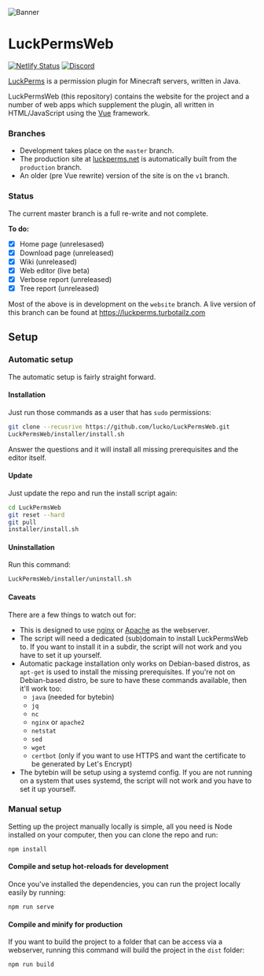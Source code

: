 ![](https://i.imgur.com/ToguFkQ.png "Banner")
# LuckPermsWeb
[![Netlify Status](https://api.netlify.com/api/v1/badges/1858b23b-5dcb-49e3-ad54-45ca005de4e0/deploy-status)](https://app.netlify.com/sites/luckpermseditor/deploys)
[![Discord](https://img.shields.io/discord/241667244927483904.svg?logo=discord&label=)](https://discord.gg/luckperms)

[LuckPerms](https://github.com/lucko/LuckPerms) is a permission plugin for Minecraft servers, written in Java.

LuckPermsWeb (this repository) contains the website for the project and a number of web apps which supplement the plugin, all written in HTML/JavaScript using the [Vue](https://vuejs.org/) framework.

### Branches

* Development takes place on the `master` branch.
* The production site at [luckperms.net](https://luckperms.net/) is automatically built from the `production` branch.
* An older (pre Vue rewrite) version of the site is on the `v1` branch.

### Status

The current master branch is a full re-write and not complete.

**To do:**
- [x] Home page (unrelesased)
- [x] Download page (unreleased)
- [x] Wiki (unreleased)
- [x] Web editor (live beta)
- [x] Verbose report (unreleased)
- [x] Tree report (unreleased)

Most of the above is in development on the `website` branch. A live version of this branch can be found at https://luckperms.turbotailz.com

## Setup

### Automatic setup
The automatic setup is fairly straight forward.

#### Installation
Just run those commands as a user that has `sudo` permissions:

```sh
git clone --recusrive https://github.com/lucko/LuckPermsWeb.git
LuckPermsWeb/installer/install.sh
```

Answer the questions and it will install all missing prerequisites and the editor itself.

#### Update
Just update the repo and run the install script again:

```sh
cd LuckPermsWeb
git reset --hard
git pull
installer/install.sh
```

#### Uninstallation
Run this command:

```sh
LuckPermsWeb/installer/uninstall.sh
```

#### Caveats
There are a few things to watch out for:

- This is designed to use [nginx](https://www.nginx.com/) or [Apache](https://www.apache.org/) as the webserver.
- The script will need a dedicated (sub)domain to install LuckPermsWeb to. If you want to install it in a subdir, the script will not work and you have to set
  it up yourself.
- Automatic package installation only works on Debian-based distros, as `apt-get` is used to install the missing prerequisites. If you're not on Debian-based
  distro, be sure to have these commands available, then it'll work too:
  - `java` (needed for bytebin)
  - `jq`
  - `nc`
  - `nginx` or `apache2`
  - `netstat`
  - `sed`
  - `wget`
  - `certbot` (only if you want to use HTTPS and want the certificate to be generated by Let's Encrypt)
- The bytebin will be setup using a systemd config. If you are not running on a system that uses systemd, the script will not work and you have to set it up
  yourself.

### Manual setup
Setting up the project manually locally is simple, all you need is Node installed on your computer, then you can clone the repo and run:
```
npm install
```

#### Compile and setup hot-reloads for development
Once you've installed the dependencies, you can run the project locally easily by running:
```
npm run serve
```

#### Compile and minify for production
If you want to build the project to a folder that can be access via a webserver, running this command will build the project in the `dist` folder:
```
npm run build
```
